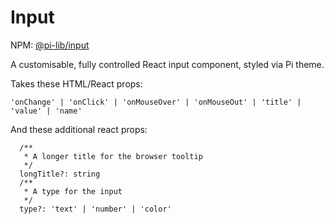 # Input

NPM: [@pi-lib/input](https://www.npmjs.com/package/@pi-lib/input)

A customisable, fully controlled React input component, styled via Pi theme.

Takes these HTML/React props:

    'onChange' | 'onClick' | 'onMouseOver' | 'onMouseOut' | 'title' | 'value' | 'name'

And these additional react props:

```
  /**
   * A longer title for the browser tooltip
   */
  longTitle?: string
  /**
   * A type for the input
   */
  type?: 'text' | 'number' | 'color'
```
